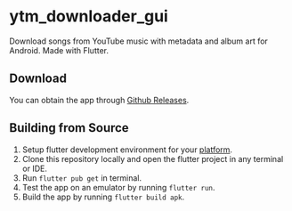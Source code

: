 # ytm_downloader_gui

Download songs from YouTube music with metadata and album art for Android. Made with Flutter.

## Download

You can obtain the app through [Github Releases](https://github.com/marcoxmediran/ytm-downloder-gui/releases).

## Building from Source

1. Setup flutter development environment for your [platform](https://docs.flutter.dev/get-started/install).
2. Clone this repository locally and open the flutter project in any terminal or IDE.
3. Run `flutter pub get` in terminal.
4. Test the app on an emulator by running `flutter run`.
5. Build the app by running `flutter build apk`.